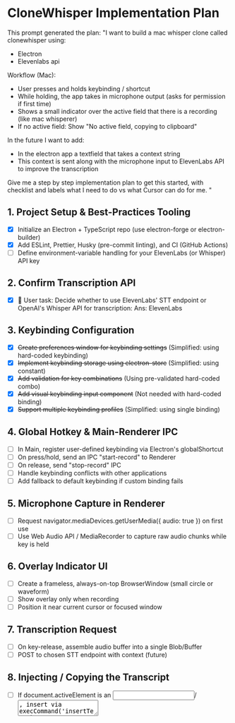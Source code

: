 # CloneWhisper Implementation Plan

This prompt generated the plan:
<prompt>
"I want to build a mac whisper clone called clonewhisper using:

- Electron
- Elevenlabs api

Workflow (Mac):

- User presses and holds keybinding / shortcut
- While holding, the app takes in microphone output (asks for permission if first time)
- Shows a small indicator over the active field that there is a recording (like mac whisperer)
- If no active field: Show "No active field, copying to clipboard"

In the future I want to add:

- In the electron app a textfield that takes a context string
- This context is sent along with the microphone input to ElevenLabs API to improve the transcription

Give me a step by step implementation plan to get this started, with checklist and labels what I need to do vs what Cursor can do for me. "
</prompt>

## 1. Project Setup & Best-Practices Tooling

- [x] Initialize an Electron + TypeScript repo (use electron-forge or electron-builder)
- [x] Add ESLint, Prettier, Husky (pre-commit linting), and CI (GitHub Actions)
- [ ] Define environment-variable handling for your ElevenLabs (or Whisper) API key

## 2. Confirm Transcription API

- [x] 🔹 User task: Decide whether to use ElevenLabs' STT endpoint or OpenAI's Whisper API for transcription: Ans: ElevenLabs

## 3. Keybinding Configuration

- [x] ~~Create preferences window for keybinding settings~~ (Simplified: using hard-coded keybinding)
- [x] ~~Implement keybinding storage using electron-store~~ (Simplified: using constant)
- [x] ~~Add validation for key combinations~~ (Using pre-validated hard-coded combo)
- [x] ~~Add visual keybinding input component~~ (Not needed with hard-coded binding)
- [x] ~~Support multiple keybinding profiles~~ (Simplified: using single binding)

## 4. Global Hotkey & Main-Renderer IPC

- [ ] In Main, register user-defined keybinding via Electron's globalShortcut
- [ ] On press/hold, send an IPC "start-record" to Renderer
- [ ] On release, send "stop-record" IPC
- [ ] Handle keybinding conflicts with other applications
- [ ] Add fallback to default keybinding if custom binding fails

## 5. Microphone Capture in Renderer

- [ ] Request navigator.mediaDevices.getUserMedia({ audio: true }) on first use
- [ ] Use Web Audio API / MediaRecorder to capture raw audio chunks while key is held

## 6. Overlay Indicator UI

- [ ] Create a frameless, always-on-top BrowserWindow (small circle or waveform)
- [ ] Show overlay only when recording
- [ ] Position it near current cursor or focused window

## 7. Transcription Request

- [ ] On key-release, assemble audio buffer into a single Blob/Buffer
- [ ] POST to chosen STT endpoint with context (future)

## 8. Injecting / Copying the Transcript

- [ ] If document.activeElement is an <input>/<textarea>, insert via execCommand('insertText') or keystrokes
- [ ] Else, fall back to electron.clipboard.writeText(text)
- [ ] Show "Copied to clipboard" toast

## 9. Error Handling & Polish

- [ ] Handle microphone-denied errors
- [ ] Handle network errors
- [ ] Handle empty transcripts
- [ ] Provide user feedback (toast/snackbar) for each state

## 10. Packaging & Distribution

- [ ] Configure electron-builder for macOS .dmg
- [ ] Optional: Configure notarization
- [ ] Generate icons and bundle assets

## 11. Future: Context UI

- [ ] Add preferences window with text field for "Prompt context"
- [ ] Pass context string in transcription POST (e.g. as context or initial_prompt)

⸻
